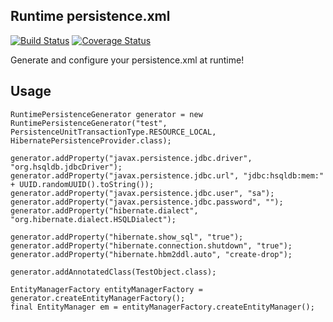 ## Runtime persistence.xml
[![Build Status](https://travis-ci.org/todvora/runtime-persistence-xml.svg?branch=master)](https://travis-ci.org/todvora/runtime-persistence-xml)
[![Coverage Status](https://img.shields.io/coveralls/todvora/runtime-persistence-xml.svg)](https://coveralls.io/r/todvora/runtime-persistence-xml?branch=master)

Generate and configure your persistence.xml at runtime!

## Usage
```
RuntimePersistenceGenerator generator = new RuntimePersistenceGenerator("test", PersistenceUnitTransactionType.RESOURCE_LOCAL, HibernatePersistenceProvider.class);

generator.addProperty("javax.persistence.jdbc.driver", "org.hsqldb.jdbcDriver");
generator.addProperty("javax.persistence.jdbc.url", "jdbc:hsqldb:mem:" + UUID.randomUUID().toString());
generator.addProperty("javax.persistence.jdbc.user", "sa");
generator.addProperty("javax.persistence.jdbc.password", "");
generator.addProperty("hibernate.dialect", "org.hibernate.dialect.HSQLDialect");

generator.addProperty("hibernate.show_sql", "true");
generator.addProperty("hibernate.connection.shutdown", "true");
generator.addProperty("hibernate.hbm2ddl.auto", "create-drop");

generator.addAnnotatedClass(TestObject.class);

EntityManagerFactory entityManagerFactory = generator.createEntityManagerFactory();
final EntityManager em = entityManagerFactory.createEntityManager();
```